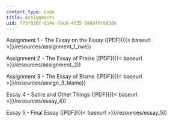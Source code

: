 ```yaml
---
content_type: page
title: Assignments
uid: f73f838f-614e-79c8-4725-5969f0f6836b
---
```


Assignment 1 - The Essay on the Essay ([PDF]({{< baseurl >}}/resources/assignment_1_rwe))

Assignment 2 - The Essay of Praise ([PDF]({{< baseurl >}}/resources/assignment_2))

Assignment 3 - The Essay of Blame ([PDF]({{< baseurl >}}/resources/assign_3_blame))

Essay 4 - Satire and Other Things ([PDF]({{< baseurl >}}/resources/essay_4))

Essay 5 - Final Essay ([PDF]({{< baseurl >}}/resources/essay_5))